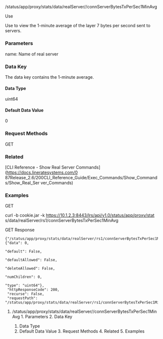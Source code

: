 ##
/status/app/proxy/stats/data/realServer/<name>/connServerBytesTxPerSec1MinAvg

Use

Use to view the 1-minute average of the layer 7 bytes per second sent to
servers.

### Parameters

name: Name of real server

### Data Key

The data key contains the 1-minute average.

#### Data Type

uint64

#### Default Data Value

0

### Request Methods

GET

### Related

[CLI Reference - Show Real Server Commands](https://docs.lineratesystems.com/0
87Release_2.6/200CLI_Reference_Guide/Exec_Commands/Show_Commands/Show_Real_Ser
ver_Commands)

### Examples

GET

curl -b cookie.jar -k https://10.1.2.3:8443/lrs/api/v1.0/status/app/proxy/stat
s/data/realServer/rs1/connServerBytesTxPerSec1MinAvg

GET Response

    
    
    {"/status/app/proxy/stats/data/realServer/rs1/connServerBytesTxPerSec1MinAvg": {"data": 0,
                                                                                          "default": False,
                                                                                          "defaultAllowed": False,
                                                                                          "deleteAllowed": False,
                                                                                          "numChildren": 0,
                                                                                          "type": "uint64"},
     "httpResponseCode": 200,
     "recurse": False,
     "requestPath": "/status/app/proxy/stats/data/realServer/rs1/connServerBytesTxPerSec1MinAvg"}
    

  1. /status/app/proxy/stats/data/realServer/<name>/connServerBytesTxPerSec1MinAvg
    1. Parameters
    2. Data Key
      1. Data Type
      2. Default Data Value
    3. Request Methods
    4. Related
    5. Examples

